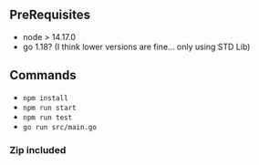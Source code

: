 ## PreRequisites
- node > 14.17.0
- go 1.18? (I think lower versions are fine... only using STD Lib)

## Commands
- `npm install`
- `npm run start`
- `npm run test`
- `go run src/main.go`

### Zip included